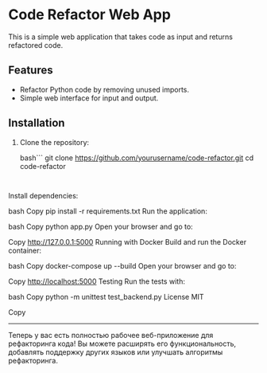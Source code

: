 # Code Refactor Web App

This is a simple web application that takes code as input and returns refactored code.

## Features

- Refactor Python code by removing unused imports.
- Simple web interface for input and output.

## Installation

1. Clone the repository:

   bash```
   git clone <https://github.com/yourusername/code-refactor.git>
   cd code-refactor
   ```


Install dependencies:

bash
Copy
pip install -r requirements.txt
Run the application:

bash
Copy
python app.py
Open your browser and go to:

Copy
<http://127.0.0.1:5000>
Running with Docker
Build and run the Docker container:

bash
Copy
docker-compose up --build
Open your browser and go to:

Copy
<http://localhost:5000>
Testing
Run the tests with:

bash
Copy
python -m unittest test_backend.py
License
MIT

Copy

---

Теперь у вас есть полностью рабочее веб-приложение для рефакторинга кода! Вы можете расширять его функциональность, добавлять поддержку других языков или улучшать алгоритмы рефакторинга.
